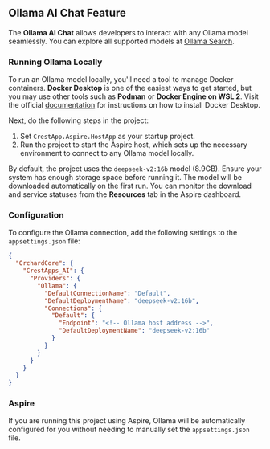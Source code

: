 ## Ollama AI Chat Feature  

The **Ollama AI Chat** allows developers to interact with any Ollama model seamlessly. You can explore all supported models at [Ollama Search](https://ollama.com/search).  

### Running Ollama Locally  

To run an Ollama model locally, you'll need a tool to manage Docker containers. **Docker Desktop** is one of the easiest ways to get started, but you may use other tools such as **Podman** or **Docker Engine on WSL 2**. Visit the official [documentation](https://docs.docker.com/desktop/setup/install/windows-install/) for instructions on how to install Docker Desktop.

Next, do the following steps in the project:  

1. Set `CrestApp.Aspire.HostApp` as your startup project.  
2. Run the project to start the Aspire host, which sets up the necessary environment to connect to any Ollama model locally.  

By default, the project uses the `deepseek-v2:16b` model (8.9GB). Ensure your system has enough storage space before running it. The model will be downloaded automatically on the first run. You can monitor the download and service statuses from the **Resources** tab in the Aspire dashboard.  

### Configuration

To configure the Ollama connection, add the following settings to the `appsettings.json` file:

```json
{
  "OrchardCore": {
    "CrestApps_AI": {
      "Providers": {
        "Ollama": {
          "DefaultConnectionName": "Default",
          "DefaultDeploymentName": "deepseek-v2:16b",
          "Connections": {
            "Default": {
              "Endpoint": "<!-- Ollama host address -->",
              "DefaultDeploymentName": "deepseek-v2:16b"
            }
          }
        }
      }
    }
  }
}
```

### Aspire

If you are running this project using Aspire, Ollama will be automatically configured for you without needing to manually set the `appsettings.json` file.
